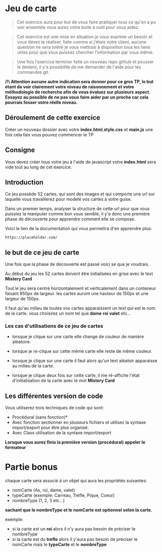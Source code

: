 # Jeu de carte

> Cet exercice aura pour but de vous faire pratiquer tous ce qu'on a pu voir ensemble vous aurez votre boite à outil pour vous aidez.

> Cet exercice est une mise en situation je vous exprime un besoin et vous devez le réaliser, faite comme si j'étais votre client, aucune question ne sera toléré je vous mettrais à disposition tous les liens utiles pour que vous puissez chercher l'information par vous même.

> Une fois l'exercice terminer faite un nouveau repo github et pousser le dedans, il y'a possibilité de me demander de l'aide pour les commandes git.

**/!\ Attention aucune autre indication sera donner pour ce gros TP, le but étant de voir clairement votre niveau de raisonnement et votre méthodologie de recherche afin de vous évaluez sur plusieurs aspect.**
**Essayez au possible de ne pas vous faire aider par un proche car cela pourrais fosser votre réelle niveau.**

## Déroulement de cette exercice

Créer un nouveau dossier avec votre **index.html**,**style.css** et **main.js** une fois cela fais vous pouvez commencer le TP

## Consigne

Vous devez créer tous votre jeu à l'aide de javascript votre **index.html** sera vide tout au long de cet exercice.

## Introduction

Ce jeu possède 52 cartes, qui sont des images et qui comporte une url sur laquelle vous travaillerez pour modelé vos cartes à votre guise.

Dans un premier temps, analyser la structure de cette url pour que vous puissiez la manipuler comme bon vous semble, il y'a donc une première phase de découverte pour apprendre comment elle se compose.

Voici le lien de la documentation qui vous permettra d'en apprendre plus:

`https://placeholder.com/`

## le but de ce jeu de carte

Une fois que la phase de découverte est passé voici se que je voudrais.

Au début du jeu les 52 cartes doivent être initialisées en grise avec le text **Mistery Card**

Tout le jeu sera centré horizontalement et verticalement dans un conteneur faisant 950px de largeur. les cartes auront une hauteur de 150px et une largeur de 150px.

Il faut qu'au milieu de toutes vos cartes apparaissent un text qui est le nom de la carte. vous choisirez un nom tel que **dame** **roi** **valet** etc...

### Les cas d'utilisations de ce jeu de cartes

- lorsque je clique sur une carte elle change de couleur de manière aléatoire.

- lorsque je re-clique sur cette même carte elle reste de même couleur.

- lorsque je clique sur une carte il faut alors qu'un text aléatoir apparaisse au milieu de la carte.

- lorsque je clique deux fois sur cette carte, il me ré-affiche l'état d'initialisation de la carte avec le mot **Mistery Card**

## Les différentes version de code

Vous utiliserez trois techniques de code qui sont:

- Procédural (sans fonction)\*
- Avec fonction sectionner en plusieurs fichiers et utilisez la syntaxe import/export pour être plus organisé.
- Avec Class utilisation de la syntaxe import/export

**Lorsque vous aurez finis la première version (procédural) appeler le formateur**

# Partie bonus

chaque carte sera associé à un objet qui aura les propriétés suivantes:

- nomCarte (As, roi, dame, valet)
- typeCarte (exemple: Carreau, Trèfle, Pique, Coeur)
- nombreType (1, 2, 3 etc...)

**sachant que le nombreType et le nomCarte est optionnel selon la carte.**

exemple:

- si la carte est un **roi** alors il n'y aura pas besoin de préciser le nombreType
- si la carte est du **trefle** alors il y'aura pas besoin de préciser le nomCarte mais le **typeCarte** et le **nombreType**
